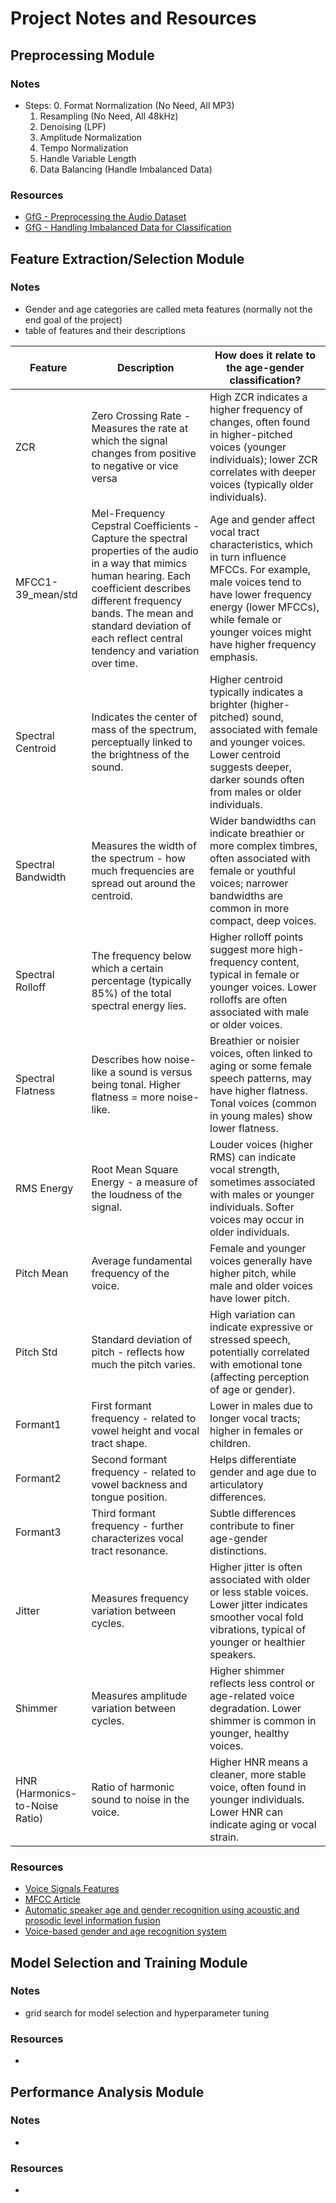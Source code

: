 # Project Notes and Resources

## Preprocessing Module
### Notes
- Steps:
    0. Format Normalization (No Need, All MP3)
    1. Resampling (No Need, All 48kHz)
    2. Denoising (LPF)
    3. Amplitude Normalization
    4. Tempo Normalization
    5. Handle Variable Length 
    6. Data Balancing (Handle Imbalanced Data)


### Resources
- [GfG - Preprocessing the Audio Dataset](https://www.geeksforgeeks.org/preprocessing-the-audio-dataset/)
- [GfG - Handling Imbalanced Data for Classification](https://www.geeksforgeeks.org/handling-imbalanced-data-for-classification/)

## Feature Extraction/Selection Module
### Notes
- Gender and age categories are called meta features (normally not the end goal of the project)
- table of features and their descriptions


| Feature | Description | How does it relate to the age-gender classification? |
| ------- | ----------- | ----------------------------------------------- |
| ZCR | Zero Crossing Rate - Measures the rate at which the signal changes from positive to negative or vice versa | High ZCR indicates a higher frequency of changes, often found in higher-pitched voices (younger individuals); lower ZCR correlates with deeper voices (typically older individuals). |
| MFCC1-39_mean/std | Mel-Frequency Cepstral Coefficients - Capture the spectral properties of the audio in a way that mimics human hearing. Each coefficient describes different frequency bands. The mean and standard deviation of each reflect central tendency and variation over time. | Age and gender affect vocal tract characteristics, which in turn influence MFCCs. For example, male voices tend to have lower frequency energy (lower MFCCs), while female or younger voices might have higher frequency emphasis. |
| Spectral Centroid | Indicates the center of mass of the spectrum, perceptually linked to the brightness of the sound. | Higher centroid typically indicates a brighter (higher-pitched) sound, associated with female and younger voices. Lower centroid suggests deeper, darker sounds often from males or older individuals. |
| Spectral Bandwidth | Measures the width of the spectrum - how much frequencies are spread out around the centroid. | Wider bandwidths can indicate breathier or more complex timbres, often associated with female or youthful voices; narrower bandwidths are common in more compact, deep voices. |
| Spectral Rolloff | The frequency below which a certain percentage (typically 85%) of the total spectral energy lies. | Higher rolloff points suggest more high-frequency content, typical in female or younger voices. Lower rolloffs are often associated with male or older voices. |
| Spectral Flatness | Describes how noise-like a sound is versus being tonal. Higher flatness = more noise-like. | Breathier or noisier voices, often linked to aging or some female speech patterns, may have higher flatness. Tonal voices (common in young males) show lower flatness. |
| RMS Energy | Root Mean Square Energy - a measure of the loudness of the signal. | Louder voices (higher RMS) can indicate vocal strength, sometimes associated with males or younger individuals. Softer voices may occur in older individuals. |
| Pitch Mean | Average fundamental frequency of the voice. | Female and younger voices generally have higher pitch, while male and older voices have lower pitch. |
| Pitch Std | Standard deviation of pitch - reflects how much the pitch varies. | High variation can indicate expressive or stressed speech, potentially correlated with emotional tone (affecting perception of age or gender). |
| Formant1 | First formant frequency - related to vowel height and vocal tract shape. | Lower in males due to longer vocal tracts; higher in females or children. |
| Formant2 | Second formant frequency - related to vowel backness and tongue position. | Helps differentiate gender and age due to articulatory differences. |
| Formant3 | Third formant frequency - further characterizes vocal tract resonance. | Subtle differences contribute to finer age-gender distinctions. |
| Jitter | Measures frequency variation between cycles. | Higher jitter is often associated with older or less stable voices. Lower jitter indicates smoother vocal fold vibrations, typical of younger or healthier speakers. |
| Shimmer | Measures amplitude variation between cycles. | Higher shimmer reflects less control or age-related voice degradation. Lower shimmer is common in younger, healthy voices. |
| HNR (Harmonics-to-Noise Ratio) | Ratio of harmonic sound to noise in the voice. | Higher HNR means a cleaner, more stable voice, often found in younger individuals. Lower HNR can indicate aging or vocal strain. |



### Resources
- [Voice Signals Features](https://maelfabien.github.io/machinelearning/Speech9/#4-zero-crossing-rate)
- [MFCC Article](http://www.practicalcryptography.com/miscellaneous/machine-learning/guide-mel-frequency-cepstral-coefficients-mfccs/)
- [Automatic speaker age and gender recognition using acoustic and prosodic level information fusion](https://www.sciencedirect.com/science/article/pii/S0885230812000101)
- [Voice-based gender and age recognition system](https://ieeexplore.ieee.org/abstract/document/10141801/)

## Model Selection and Training Module
### Notes
- grid search for model selection and hyperparameter tuning

### Resources
- 

## Performance Analysis Module
### Notes
- 

### Resources
- 
